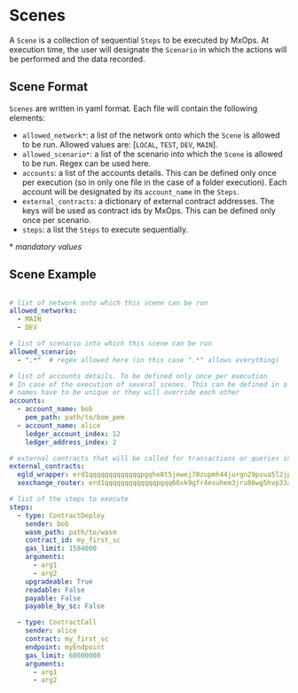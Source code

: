 # Scenes

A `Scene` is a collection of sequential `Steps` to be executed by MxOps.
At execution time, the user will designate the `Scenario` in which the actions will be performed and the data recorded.

## Scene Format

`Scenes` are written in yaml format. Each file will contain the following elements:

- `allowed_network*`: a list of the network onto which the `Scene` is allowed to be run. Allowed values are: [`LOCAL`, `TEST`, `DEV`, `MAIN`].
- `allowed_scenario*`: a list of the scenario into which the `Scene` is allowed to be run. Regex can be used here.
- `accounts`: a list of the accounts details. This can be defined only once per execution (so in only one file in the case of a folder execution). Each account will be designated by its `account_name` in the `Steps`.
- `external_contracts`: a dictionary of external contract addresses. The keys will be used as contract ids by MxOps. This can be defined only once per scenario.
- `steps`: a list the `Steps` to execute sequentially.

 \* *mandatory values*

## Scene Example

```yaml

# list of network onto which this scene can be run
allowed_networks:
  - MAIN
  - DEV

# list of scenario into which this scene can be run
allowed_scenario:
  - ".*"  # regex allowed here (in this case ".*" allows everything)

# list of accounts details. To be defined only once per execution
# In case of the execution of several scenes. This can be defined in a single file.
# names have to be unique or they will override each other
accounts:
  - account_name: bob
    pem_path: path/to/bom_pem
  - account_name: alice
    ledger_account_index: 12
    ledger_address_index: 2

# external contracts that will be called for transactions or queries in future steps
external_contracts:
  egld_wrapper: erd1qqqqqqqqqqqqqpgqhe8t5jewej70zupmh44jurgn29psua5l2jps3ntjj3 
  xexchange_router: erd1qqqqqqqqqqqqqpgqq66xk9gfr4esuhem3jru86wg5hvp33a62jps2fy57p

# list of the steps to execute
steps:
  - type: ContractDeploy
    sender: bob
    wasm_path: path/to/wasm
    contract_id: my_first_sc
    gas_limit: 1584000
    arguments:
      - arg1
      - arg2
    upgradeable: True
    readable: False
    payable: False
    payable_by_sc: False

  - type: ContractCall
    sender: alice
    contract: my_first_sc
    endpoint: myEndpoint
    gas_limit: 60000000
    arguments:
      - arg1
      - arg2
```
